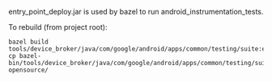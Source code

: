 entry_point_deploy.jar is used by bazel to run android_instrumentation_tests.

To rebuild (from project root):

```
bazel build tools/device_broker/java/com/google/android/apps/common/testing/suite:entry_point_deploy.jar
cp bazel-bin/tools/device_broker/java/com/google/android/apps/common/testing/suite/entry_point_deploy.jar opensource/
```
